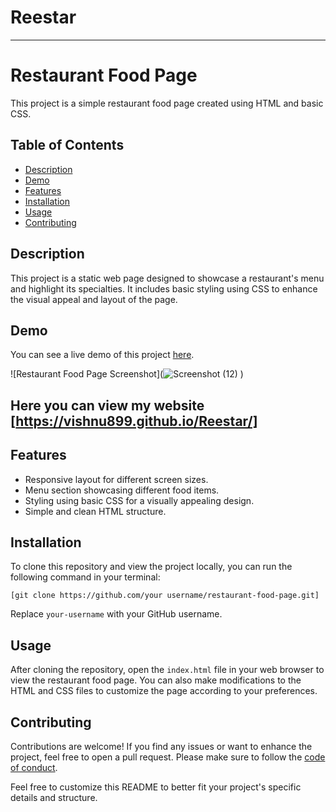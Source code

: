 # Reestar
---

# Restaurant Food Page

This project is a simple restaurant food page created using HTML and basic CSS.

## Table of Contents

- [Description](#description)
- [Demo](#demo)
- [Features](#features)
- [Installation](#installation)
- [Usage](#usage)
- [Contributing](#contributing)


## Description

This project is a static web page designed to showcase a restaurant's menu and highlight its specialties. It includes basic styling using CSS to enhance the visual appeal and layout of the page.

## Demo

You can see a live demo of this project [here](file:///C:/Users/User/Desktop/FSWD2/index.html).

![Restaurant Food Page Screenshot](![Screenshot (12)](https://github.com/vishnu899/Reestar/assets/173874095/45f41761-a1de-4184-baf9-f269637037b1)
)
## Here you can view my website [https://vishnu899.github.io/Reestar/] 

## Features

- Responsive layout for different screen sizes.
- Menu section showcasing different food items.
- Styling using basic CSS for a visually appealing design.
- Simple and clean HTML structure.

## Installation

To clone this repository and view the project locally, you can run the following command in your terminal:

```
[git clone https://github.com/your username/restaurant-food-page.git]
```

Replace `your-username` with your GitHub username.

## Usage

After cloning the repository, open the `index.html` file in your web browser to view the restaurant food page. You can also make modifications to the HTML and CSS files to customize the page according to your preferences.

## Contributing

Contributions are welcome! If you find any issues or want to enhance the project, feel free to open a pull request. Please make sure to follow the [code of conduct](CODE_OF_CONDUCT.md).



Feel free to customize this README to better fit your project's specific details and structure.
